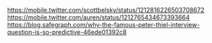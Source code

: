 https://mobile.twitter.com/scottbelsky/status/1212816226503708672  
https://mobile.twitter.com/auren/status/1212765434673393664
https://blog.safegraph.com/why-the-famous-peter-thiel-interview-question-is-so-predictive-46ede01392c8
